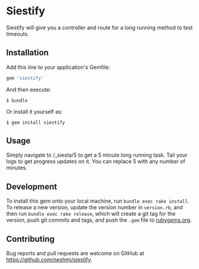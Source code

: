 # Siestify

Siestify will give you a controller and route for a long running method to test timeouts.

## Installation

Add this line to your application's Gemfile:

```ruby
gem 'siestify'
```

And then execute:

    $ bundle

Or install it yourself as:

    $ gem install siestify

## Usage

Simply navigate to /_siesta/5 to get a 5 minute long running task. Tail your logs to get progress updates on it. You can replace 5 with any number of minutes.

## Development

To install this gem onto your local machine, run `bundle exec rake install`. To release a new version, update the version number in `version.rb`, and then run `bundle exec rake release`, which will create a git tag for the version, push git commits and tags, and push the `.gem` file to [rubygems.org](https://rubygems.org).

## Contributing

Bug reports and pull requests are welcome on GitHub at https://github.com/neshmi/siestify.
